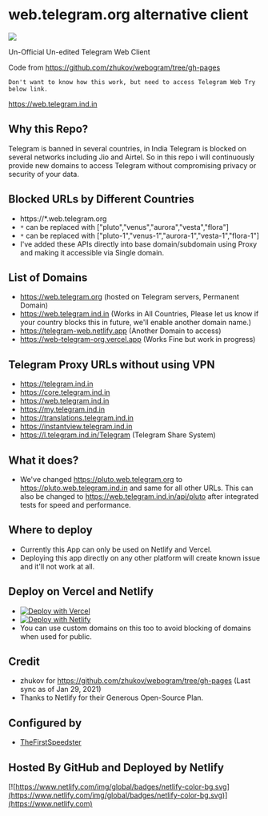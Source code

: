 # web.telegram.org alternative client

[![](https://data.jsdelivr.com/v1/package/gh/TelegramWeb/web.telegram.org/badge)](https://www.jsdelivr.com/package/gh/TelegramWeb/web.telegram.org)

Un-Official Un-edited Telegram Web Client

Code from https://github.com/zhukov/webogram/tree/gh-pages

    Don't want to know how this work, but need to access Telegram Web Try below link.
https://web.telegram.ind.in

## Why this Repo?

Telegram is banned in several countries, in India Telegram is blocked on several networks including Jio and Airtel. So in this repo i will continuously provide new domains to access Telegram without compromising privacy or security of your data.

## Blocked URLs by Different Countries

* https://*.web.telegram.org
* `*` can be replaced with ["pluto","venus","aurora","vesta","flora"]
* `*` can be replaced with ["pluto-1","venus-1","aurora-1","vesta-1","flora-1"]
* I've added these APIs directly into base domain/subdomain using Proxy and making it accessible via Single domain.

## List of Domains

* https://web.telegram.org (hosted on Telegram servers, Permanent Domain)
* https://web.telegram.ind.in (Works in All Countries, Please let us know if your country blocks this in future, we'll enable another domain name.)
* https://telegram-web.netlify.app (Another Domain to access)
* https://web-telegram-org.vercel.app (Works Fine but work in progress)

## Telegram Proxy URLs without using VPN

* https://telegram.ind.in
* https://core.telegram.ind.in
* https://web.telegram.ind.in
* https://my.telegram.ind.in
* https://translations.telegram.ind.in
* https://instantview.telegram.ind.in
* https://l.telegram.ind.in/Telegram (Telegram Share System)

## What it does?

* We've changed https://pluto.web.telegram.org to https://pluto.web.telegram.ind.in and same for all other URLs. This can also be changed to https://web.telegram.ind.in/api/pluto after integrated tests for speed and performance.

## Where to deploy

* Currently this App can only be used on Netlify and Vercel.
* Deploying this app directly on any other platform will create known issue and it'll not work at all.

## Deploy on Vercel and Netlify

* [![Deploy with Vercel](https://vercel.com/button)](https://vercel.com/new/git/external?repository-url=https%3A%2F%2Fgithub.com%2FTelegramWeb%2Fweb.telegram.org&project-name=telegram-web&repo-name=telegram-web-proxy&redirect-url=https%3A%2F%2Ft.telegram.ind.in%2FBhadooCloud)
* [![Deploy with Netlify](https://www.netlify.com/img/deploy/button.svg)](https://app.netlify.com/start/deploy?repository=https%3A%2F%2Fgithub.com%2FTelegramWeb%2Fweb.telegram.org)
* You can use custom domains on this too to avoid blocking of domains when used for public.

## Credit

* zhukov for https://github.com/zhukov/webogram/tree/gh-pages (Last sync as of Jan 29, 2021)
* Thanks to Netlify for their Generous Open-Source Plan.

## Configured by

* [TheFirstSpeedster](https://l.telegram.ind.in/TheFirstSpeedster)

## Hosted By GitHub and Deployed by Netlify

[![https://www.netlify.com/img/global/badges/netlify-color-bg.svg](https://www.netlify.com/img/global/badges/netlify-color-bg.svg)](https://www.netlify.com)
